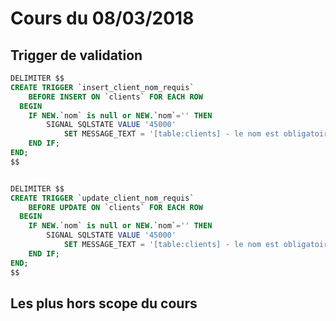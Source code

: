# Cours du 08/03/2018

## Trigger de validation

```sql
DELIMITER $$
CREATE TRIGGER `insert_client_nom_requis`
	BEFORE INSERT ON `clients` FOR EACH ROW
  BEGIN
	IF NEW.`nom` is null or NEW.`nom`='' THEN
		SIGNAL SQLSTATE VALUE '45000'
			SET MESSAGE_TEXT = '[table:clients] - le nom est obligatoire';
	END IF;
END;
$$


DELIMITER $$
CREATE TRIGGER `update_client_nom_requis`
	BEFORE UPDATE ON `clients` FOR EACH ROW
  BEGIN
	IF NEW.`nom` is null or NEW.`nom`='' THEN
		SIGNAL SQLSTATE VALUE '45000'
			SET MESSAGE_TEXT = '[table:clients] - le nom est obligatoire';
	END IF;
END;
$$
```

## Les plus hors scope du cours
